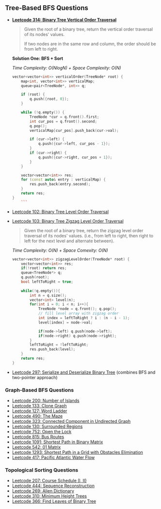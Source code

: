 ## Tree-Based BFS Questions
- [**Leetcode 314: Binary Tree Vertical Order Traversal**](https://leetcode.com/problems/binary-tree-vertical-order-traversal/)
  > Given the root of a binary tree, return the vertical order traversal of its nodes' values. 
  >
  > If two nodes are in the same row and column, the order should be from left to right.

  **Solution One: BFS + Sort**
  
  _Time Complexity: O(NlogN) + Space Complexity: O(N)_
   ```cpp
   vector<vector<int>> verticalOrder(TreeNode* root) {
       map<int, vector<int>> verticalMap;
       queue<pair<TreeNode*, int>> q;
   
       if (root) {
           q.push({root, 0});
       }
   
       while (!q.empty()) {
           TreeNode *cur = q.front().first; 
           int cur_pos = q.front().second;
           q.pop();
           verticalMap[cur_pos].push_back(cur->val);
   
           if (cur->left) {
               q.push({cur->left, cur_pos - 1});
           }
           if (cur->right) {
               q.push({cur->right, cur_pos + 1});
           }
       }
   
       vector<vector<int>> res;
       for (const auto& entry : verticalMap) {
           res.push_back(entry.second);
       }
       return res;
   }
       ```

- [Leetcode 102: Binary Tree Level Order Traversal](https://leetcode.com/problems/binary-tree-level-order-traversal/)
- [Leetcode 103: Binary Tree Zigzag Level Order Traversal](https://leetcode.com/problems/binary-tree-zigzag-level-order-traversal/)
  > Given the root of a binary tree, return the zigzag level order traversal of its nodes' values. (i.e., from left to right, then right to left for the next level and alternate between).
  
  _Time Complexity: O(N) + Space Comexity: O(N)_
  ```cpp
  vector<vector<int>> zigzagLevelOrder(TreeNode* root) {
      vector<vector<int>> res;
      if(!root) return res;
      queue<TreeNode*> q;
      q.push(root);
      bool leftToRight = true;
      
      while(!q.empty()){
          int n = q.size();
          vector<int> level(n);
          for(int i = 0; i < n; i++){
              TreeNode *node = q.front(); q.pop();
              // fill level array with zigzag order
              int index = leftToRight ? i : (n - i - 1);
              level[index] = node->val;

              if(node->left) q.push(node->left);
              if(node->right) q.push(node->right);
          }
          leftToRight = !leftToRight;
          res.push_back(level);
      }
      return res;
  }
  ```
- [Leetcode 297: Serialize and Deserialize Binary Tree](https://leetcode.com/problems/serialize-and-deserialize-binary-tree/) (combines BFS and two-pointer approach)


### Graph-Based BFS Questions
- [Leetcode 200: Number of Islands](https://leetcode.com/problems/number-of-islands/)
- [Leetcode 133: Clone Graph](https://leetcode.com/problems/clone-graph/)
- [Leetcode 127: Word Ladder](https://leetcode.com/problems/word-ladder/)
- [Leetcode 490: The Maze](https://leetcode.com/problems/the-maze/)
- [Leetcode 323: Connected Component in Undirected Graph](https://leetcode.com/problems/connected-component-in-undirected-graph/)
- [Leetcode 130: Surrounded Regions](https://leetcode.com/problems/surrounded-regions/)
- [Leetcode 752: Open the Lock](https://leetcode.com/problems/open-the-lock/)
- [Leetcode 815: Bus Routes](https://leetcode.com/problems/bus-routes/)
- [Leetcode 1091: Shortest Path in Binary Matrix](https://leetcode.com/problems/shortest-path-in-binary-matrix/)
- [Leetcode 542: 01 Matrix](https://leetcode.com/problems/01-matrix/)
- [Leetcode 1293: Shortest Path in a Grid with Obstacles Elimination](https://leetcode.com/problems/shortest-path-in-a-grid-with-obstacles-elimination/)
- [Leetcode 417: Pacific Atlantic Water Flow](https://leetcode.com/problems/pacific-atlantic-water-flow/)

### Topological Sorting Questions
- [Leetcode 207: Course Schedule (I, II)](https://leetcode.com/problems/course-schedule/)
- [Leetcode 444: Sequence Reconstruction](https://leetcode.com/problems/sequence-reconstruction/)
- [Leetcode 269: Alien Dictionary](https://leetcode.com/problems/alien-dictionary/)
- [Leetcode 310: Minimum Height Trees](https://leetcode.com/problems/minimum-height-trees/)
- [Leetcode 366: Find Leaves of Binary Tree](https://leetcode.com/problems/find-leaves-of-binary-tree/)
